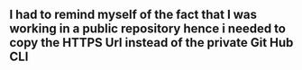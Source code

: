 ## I had to remind myself of the fact that I was working in a public repository hence i needed to copy the HTTPS Url instead of the private Git Hub CLI
